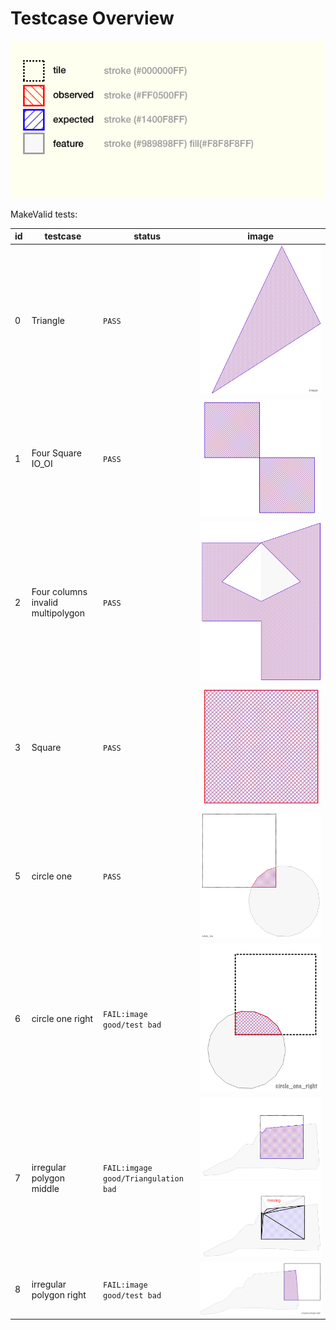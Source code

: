 # Testcase Overview

![Legend and Symbols](_images/legend.png)

MakeValid tests:

 id |             testcase             |         status             |              image
----|----------------------------------|----------------------------|------------------------------------------
0   | Triangle                         |  `PASS`                          | ![0](_images/triangle.png)
1   | Four Square IO_OI                |  `PASS`                          | ![1](_images/four_square_io.png)
2   | Four columns invalid multipolygon|   `PASS`                         | ![2](_images/four_column_invalid_multipolygon.png)
3   | Square                           | `PASS`                           | ![3](_images/square.png)
5   | circle one                       | `PASS`                     | ![5](_images/circle_one.png)
6   | circle one right                 | `FAIL:image good/test bad` | ![6](_images/circle_one_right.png)
7   | irregular polygon middle         | `FAIL:imgage good/Triangulation bad`                     | ![7](_images/irregular_polygon_middle.png) ![7](_images/irregular_polygon_middle_bad_triangulation.png)
8   | irregular polygon right          | `FAIL:image good/test bad`       | ![8](_images/irregular_polygon_right.png)

